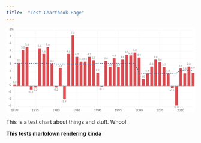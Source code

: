```yaml
---
title:  "Test Chartbook Page"
---
```

![Chart](/images/test.svg)

This is a test chart about things and stuff. Whoo!

**This tests markdown rendering kinda**
